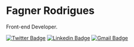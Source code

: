 # Fagner Rodrigues

Front-end Developer.

[![Twitter Badge](https://img.shields.io/badge/-@faagner7-6633cc?style=flat-square&labelColor=6633cc&logo=twitter&logoColor=white&link=https://twitter.com/dieegosf)](https://twitter.com/faagner7) 
 [![Linkedin Badge](https://img.shields.io/badge/-Fagner%20Rodrigues-6633cc?style=flat-square&logo=Linkedin&logoColor=white&link=https://www.linkedin.com/in/diego-schell-fernandes/)](https://www.linkedin.com/in/faagnerrodrigues/) 
[![Gmail Badge](https://img.shields.io/badge/-faagner.rodrigues@gmail.com-6633cc?style=flat-square&logo=Gmail&logoColor=white&link=mailto:faagner.rodrigues@gmail.com)](mailto:diego.schell.f@gmail.com)

